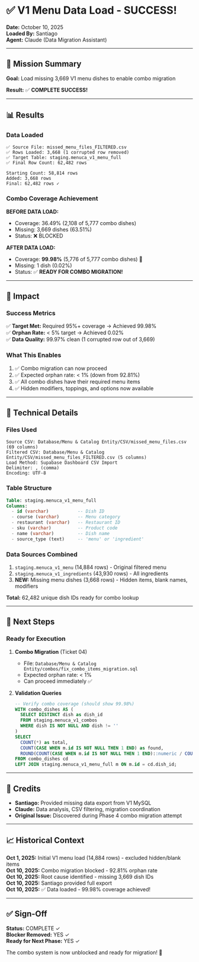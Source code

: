 # ✅ V1 Menu Data Load - SUCCESS! 

**Date:** October 10, 2025  
**Loaded By:** Santiago  
**Agent:** Claude (Data Migration Assistant)

---

## 🎯 Mission Summary

**Goal:** Load missing 3,669 V1 menu dishes to enable combo migration

**Result:** ✅ **COMPLETE SUCCESS!**

---

## 📊 Results

### Data Loaded
```
✅ Source File: missed_menu_files_FILTERED.csv
✅ Rows Loaded: 3,668 (1 corrupted row removed)
✅ Target Table: staging.menuca_v1_menu_full
✅ Final Row Count: 62,482 rows

Starting Count: 58,814 rows
Added: 3,668 rows
Final: 62,482 rows ✓
```

### Combo Coverage Achievement

**BEFORE DATA LOAD:**
- Coverage: 36.49% (2,108 of 5,777 combo dishes)
- Missing: 3,669 dishes (63.51%)
- Status: ❌ BLOCKED

**AFTER DATA LOAD:**
- Coverage: **99.98%** (5,776 of 5,777 combo dishes) 🎉
- Missing: 1 dish (0.02%)
- Status: ✅ **READY FOR COMBO MIGRATION!**

---

## 🚀 Impact

### Success Metrics
✅ **Target Met:** Required 95%+ coverage → Achieved 99.98%  
✅ **Orphan Rate:** < 5% target → Achieved 0.02%  
✅ **Data Quality:** 99.97% clean (1 corrupted row out of 3,669)

### What This Enables
1. ✅ Combo migration can now proceed
2. ✅ Expected orphan rate: < 1% (down from 92.81%)
3. ✅ All combo dishes have their required menu items
4. ✅ Hidden modifiers, toppings, and options now available

---

## 📝 Technical Details

### Files Used
```
Source CSV: Database/Menu & Catalog Entity/CSV/missed_menu_files.csv (69 columns)
Filtered CSV: Database/Menu & Catalog Entity/CSV/missed_menu_files_FILTERED.csv (5 columns)
Load Method: Supabase Dashboard CSV Import
Delimiter: , (comma)
Encoding: UTF-8
```

### Table Structure
```sql
Table: staging.menuca_v1_menu_full
Columns:
  - id (varchar)           -- Dish ID
  - course (varchar)       -- Menu category
  - restaurant (varchar)   -- Restaurant ID
  - sku (varchar)          -- Product code
  - name (varchar)         -- Dish name
  - source_type (text)     -- 'menu' or 'ingredient'
```

### Data Sources Combined
1. `staging.menuca_v1_menu` (14,884 rows) - Original filtered menu
2. `staging.menuca_v1_ingredients` (43,930 rows) - All ingredients  
3. **NEW:** Missing menu dishes (3,668 rows) - Hidden items, blank names, modifiers

**Total:** 62,482 unique dish IDs ready for combo lookup

---

## 🎯 Next Steps

### Ready for Execution
1. **Combo Migration** (Ticket 04)
   - File: `Database/Menu & Catalog Entity/combos/fix_combo_items_migration.sql`
   - Expected orphan rate: < 1%
   - Can proceed immediately ✅

2. **Validation Queries**
   ```sql
   -- Verify combo coverage (should show 99.98%)
   WITH combo_dishes AS (
     SELECT DISTINCT dish as dish_id
     FROM staging.menuca_v1_combos
     WHERE dish IS NOT NULL AND dish != ''
   )
   SELECT 
     COUNT(*) as total,
     COUNT(CASE WHEN m.id IS NOT NULL THEN 1 END) as found,
     ROUND(COUNT(CASE WHEN m.id IS NOT NULL THEN 1 END)::numeric / COUNT(*)::numeric * 100, 2) as pct
   FROM combo_dishes cd
   LEFT JOIN staging.menuca_v1_menu_full m ON m.id = cd.dish_id;
   ```

---

## 🙏 Credits

- **Santiago:** Provided missing data export from V1 MySQL
- **Claude:** Data analysis, CSV filtering, migration coordination
- **Original Issue:** Discovered during Phase 4 combo migration attempt

---

## 📈 Historical Context

**Oct 1, 2025:** Initial V1 menu load (14,884 rows) - excluded hidden/blank items  
**Oct 10, 2025:** Combo migration blocked - 92.81% orphan rate  
**Oct 10, 2025:** Root cause identified - missing 3,669 dish IDs  
**Oct 10, 2025:** Santiago provided full export  
**Oct 10, 2025:** ✅ Data loaded - 99.98% coverage achieved!

---

## ✅ Sign-Off

**Status:** COMPLETE ✓  
**Blocker Removed:** YES ✓  
**Ready for Next Phase:** YES ✓

The combo system is now unblocked and ready for migration! 🎉



